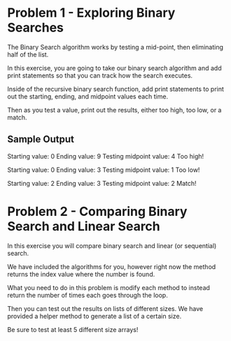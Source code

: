 # Problem 1 - Exploring Binary Searches

The Binary Search algorithm works by testing a mid-point, then eliminating half of the list.

In this exercise, you are going to take our binary search algorithm and add print statements so that you can track how the search executes.

Inside of the recursive binary search function, add print statements to print out the starting, ending, and midpoint values each time.

Then as you test a value, print out the results, either too high, too low, or a match.

## Sample Output
Starting value: 0
Ending value: 9
Testing midpoint value: 4
Too high!

Starting value: 0
Ending value: 3
Testing midpoint value: 1
Too low!

Starting value: 2
Ending value: 3
Testing midpoint value: 2
Match!

# Problem 2 - Comparing Binary Search and Linear Search

In this exercise you will compare binary search and linear (or sequential) search.

We have included the algorithms for you, however right now the method returns the index value where the number is found.

What you need to do in this problem is modify each method to instead return the number of times each goes through the loop.

Then you can test out the results on lists of different sizes. We have provided a helper method to generate a list of a certain size.

Be sure to test at least 5 different size arrays!